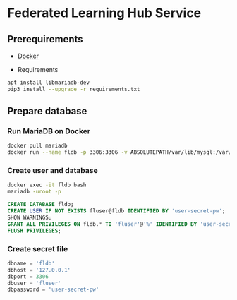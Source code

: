 # Federated Learning Hub Service

## Prerequirements

- [Docker](https://docs.docker.com/engine/install/ubuntu/)

- Requirements

```bash
apt install libmariadb-dev
pip3 install --upgrade -r requirements.txt
```

## Prepare database

### Run MariaDB on Docker

```bash
docker pull mariadb
docker run --name fldb -p 3306:3306 -v ABSOLUTEPATH/var/lib/mysql:/var/lib/mysql -e MARIADB_ROOT_PASSWORD=my-secret-pw -d mariadb:latest
```

### Create user and database

```bash
docker exec -it fldb bash
mariadb -uroot -p
```

```sql
CREATE DATABASE fldb;
CREATE USER IF NOT EXISTS fluser@fldb IDENTIFIED BY 'user-secret-pw';
SHOW WARNINGS;
GRANT ALL PRIVILEGES ON fldb.* TO 'fluser'@'%' IDENTIFIED BY 'user-secret-pw';
FLUSH PRIVILEGES;
```

### Create secret file

```python
dbname = 'fldb'
dbhost = '127.0.0.1'
dbport = 3306
dbuser = 'fluser'
dbpassword = 'user-secret-pw'
```
